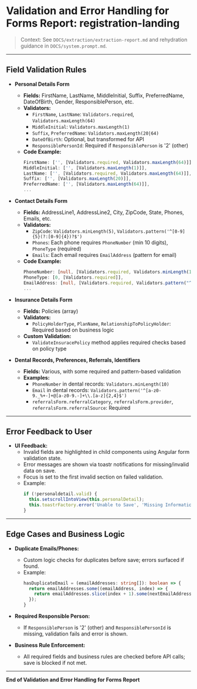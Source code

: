 # Validation and Error Handling for Forms Report: registration-landing

> Context: See `DOCS/extraction/extraction-report.md` and rehydration guidance in `DOCS/system.prompt.md`.

---

## Field Validation Rules

- **Personal Details Form**
  - **Fields:** FirstName, LastName, MiddleInitial, Suffix, PreferredName, DateOfBirth, Gender, ResponsiblePerson, etc.
  - **Validators:**
    - `FirstName`, `LastName`: `Validators.required`, `Validators.maxLength(64)`
    - `MiddleInitial`: `Validators.maxLength(1)`
    - `Suffix`, `PreferredName`: `Validators.maxLength(20|64)`
    - `DateOfBirth`: Optional, but transformed for API
    - `ResponsiblePersonId`: Required if `ResponsiblePerson` is '2' (other)
  - **Code Example:**
    ```typescript
    FirstName: ['', [Validators.required, Validators.maxLength(64)]],
    MiddleInitial: ['', [Validators.maxLength(1)]],
    LastName: ['', [Validators.required, Validators.maxLength(64)]],
    Suffix: ['', [Validators.maxLength(20)]],
    PreferredName: ['', [Validators.maxLength(64)]],
    ...
    ```

- **Contact Details Form**
  - **Fields:** AddressLine1, AddressLine2, City, ZipCode, State, Phones, Emails, etc.
  - **Validators:**
    - `ZipCode`: `Validators.minLength(5)`, `Validators.pattern('^[0-9]{5}(?:[0-9]{4})?$')`
    - `Phones`: Each phone requires `PhoneNumber` (min 10 digits), `PhoneType` (required)
    - `Emails`: Each email requires `EmailAddress` (pattern for email)
  - **Code Example:**
    ```typescript
    PhoneNumber: [null, [Validators.required, Validators.minLength(10)]],
    PhoneType: [0, [Validators.required]],
    EmailAddress: [null, [Validators.required, Validators.pattern("^[a-zA-Z0-9.!#$%&'*+-/=?^_`{|]+@[a-zA-Z0-9.-]+.[a-zA-Z]{2,4}$")]],
    ...
    ```

- **Insurance Details Form**
  - **Fields:** Policies (array)
  - **Validators:**
    - `PolicyHolderType`, `PlanName`, `RelationshipToPolicyHolder`: Required based on business logic
  - **Custom Validation:**
    - `ValidateInsuracePolicy` method applies required checks based on policy type

- **Dental Records, Preferences, Referrals, Identifiers**
  - **Fields:** Various, with some required and pattern-based validation
  - **Examples:**
    - `PhoneNumber` in dental records: `Validators.minLength(10)`
    - `Email` in dental records: `Validators.pattern('^[a-z0-9._%+-]+@[a-z0-9.-]+\\.[a-z]{2,4}$')`
    - `referralsForm.referralCategory`, `referralsForm.provider`, `referralsForm.referralSource`: Required

---

## Error Feedback to User

- **UI Feedback:**
  - Invalid fields are highlighted in child components using Angular form validation state.
  - Error messages are shown via toastr notifications for missing/invalid data on save.
  - Focus is set to the first invalid section on failed validation.
  - Example:
    ```typescript
    if (!personaldetail.valid) {
      this.setscrollIntoView(this.personalDetail);
      this.toastrFactory.error('Unable to Save', 'Missing Information');
    }
    ```

---

## Edge Cases and Business Logic

- **Duplicate Emails/Phones:**
  - Custom logic checks for duplicates before save; errors surfaced if found.
  - Example:
    ```typescript
    hasDuplicateEmail = (emailAddresses: string[]): boolean => {
      return emailAddresses.some((emailAddress, index) => {
        return emailAddresses.slice(index + 1).some(nextEmailAddress => nextEmailAddress.trim().toLowerCase().normalize("NFC") === emailAddress.trim().toLowerCase().normalize("NFC"));
      });
    }
    ```

- **Required Responsible Person:**
  - If `ResponsiblePerson` is '2' (other) and `ResponsiblePersonId` is missing, validation fails and error is shown.

- **Business Rule Enforcement:**
  - All required fields and business rules are checked before API calls; save is blocked if not met.

---

**End of Validation and Error Handling for Forms Report**
